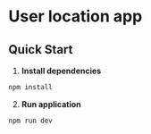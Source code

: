 # User location app

## Quick Start

1. **Install dependencies**
```bash
npm install 
```

2. **Run application**
```
npm run dev
```
